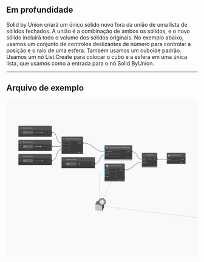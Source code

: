 ## Em profundidade
Solid by Union criará um único sólido novo fora da união de uma lista de sólidos fechados. A união é a combinação de ambos os sólidos, e o novo sólido incluirá todo o volume dos sólidos originais. No exemplo abaixo, usamos um conjunto de controles deslizantes de número para controlar a posição e o raio de uma esfera. Também usamos um cuboide padrão. Usamos um nó List.Create para colocar o cubo e a esfera em uma única lista, que usamos como a entrada para o nó Solid ByUnion.
___
## Arquivo de exemplo

![ByUnion](./Autodesk.DesignScript.Geometry.Solid.ByUnion_img.jpg)

